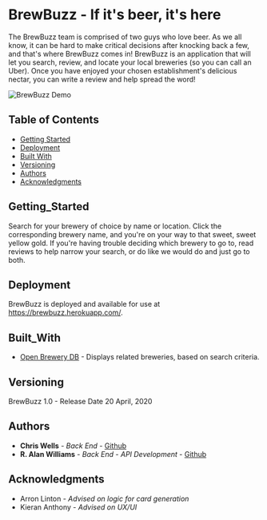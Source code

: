 # BrewBuzz - If it's beer, it's here

The BrewBuzz team is comprised of two guys who love beer. As we all know, it can be hard to make critical decisions after knocking back a few, and that's where BrewBuzz comes in! BrewBuzz is an application that will let you search, review, and locate your local breweries (so you can call an Uber). Once you have enjoyed your chosen establishment's delicious nectar, you can write a review and help spread the word!

![BrewBuzz Demo](public/stylesheets/assets/brewbuzz_demo.gif)

## Table of Contents
* [Getting Started](#getting_started) 
* [Deployment](#deployment) 
* [Built With](#built_with)
* [Versioning](#versioning)
* [Authors](#authors)
* [Acknowledgments](#acknowledgments)

## Getting_Started

Search for your brewery of choice by name or location. Click the corresponding brewery name, and you're on your way to that sweet, sweet yellow gold. If you're having trouble deciding which brewery to go to, read reviews to help narrow your search, or do like we would do and just go to both.

## Deployment

BrewBuzz is deployed and available for use at https://brewbuzz.herokuapp.com/.

## Built_With

* [Open Brewery DB](https://www.openbrewerydb.org/) - Displays related breweries, based on search criteria.

## Versioning

BrewBuzz 1.0 - Release Date 20 April, 2020

## Authors

* **Chris Wells** - *Back End* - [Github](https://github.com/chriswells1995)
* **R. Alan Williams** - *Back End - API Development* - [Github](https://github.com/rwilliams01101)

## Acknowledgments

* Arron Linton - *Advised on logic for card generation*
* Kieran Anthony - *Advised on UX/UI*
